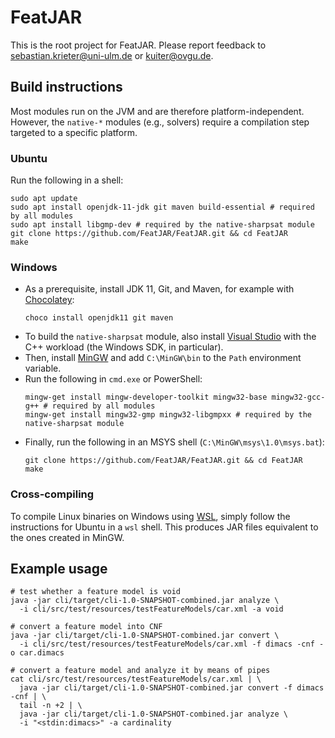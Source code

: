 # FeatJAR

This is the root project for FeatJAR.
Please report feedback to sebastian.krieter@uni-ulm.de or kuiter@ovgu.de.

## Build instructions

Most modules run on the JVM and are therefore platform-independent.
However, the `native-*` modules (e.g., solvers) require a compilation step targeted to a specific platform.

### Ubuntu

Run the following in a shell:

```
sudo apt update
sudo apt install openjdk-11-jdk git maven build-essential # required by all modules
sudo apt install libgmp-dev # required by the native-sharpsat module
git clone https://github.com/FeatJAR/FeatJAR.git && cd FeatJAR
make
```

### Windows

* As a prerequisite, install JDK 11, Git, and Maven, for example with [Chocolatey](https://chocolatey.org/install):
  ```
  choco install openjdk11 git maven
  ```
* To build the `native-sharpsat` module, also install [Visual Studio](https://visualstudio.microsoft.com/downloads/) with the C++ workload (the Windows SDK, in particular).
* Then, install [MinGW](https://sourceforge.net/projects/mingw/files/Installer/mingw-get-setup.exe/download) and add `C:\MinGW\bin` to the `Path` environment variable.
* Run the following in `cmd.exe` or PowerShell:
   ```
   mingw-get install mingw-developer-toolkit mingw32-base mingw32-gcc-g++ # required by all modules
   mingw-get install mingw32-gmp mingw32-libgmpxx # required by the native-sharpsat module
   ```
* Finally, run the following in an MSYS shell (`C:\MinGW\msys\1.0\msys.bat`):
   ```
   git clone https://github.com/FeatJAR/FeatJAR.git && cd FeatJAR
   make
   ```

### Cross-compiling

To compile Linux binaries on Windows using [WSL](https://docs.microsoft.com/en-us/windows/wsl/install), simply follow the instructions for Ubuntu in a `wsl` shell.
This produces JAR files equivalent to the ones created in MinGW.

## Example usage

```
# test whether a feature model is void
java -jar cli/target/cli-1.0-SNAPSHOT-combined.jar analyze \
  -i cli/src/test/resources/testFeatureModels/car.xml -a void

# convert a feature model into CNF
java -jar cli/target/cli-1.0-SNAPSHOT-combined.jar convert \
  -i cli/src/test/resources/testFeatureModels/car.xml -f dimacs -cnf -o car.dimacs

# convert a feature model and analyze it by means of pipes
cat cli/src/test/resources/testFeatureModels/car.xml | \
  java -jar cli/target/cli-1.0-SNAPSHOT-combined.jar convert -f dimacs -cnf | \
  tail -n +2 | \
  java -jar cli/target/cli-1.0-SNAPSHOT-combined.jar analyze \
  -i "<stdin:dimacs>" -a cardinality
```

